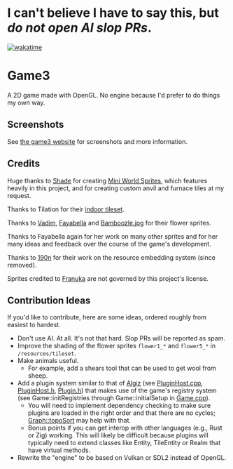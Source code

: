 # I can't believe I have to say this, but *do not open AI slop PRs*.

[![wakatime](https://wakatime.com/badge/github/heimskr/game3.svg)](https://wakatime.com/badge/github/heimskr/game3)

# Game3
A 2D game made with OpenGL. No engine because I'd prefer to do things my own way.

## Screenshots

See [the game3 website](https://ucsc.io/game3/) for screenshots and more information.

## Credits
Huge thanks to [Shade](https://merchant-shade.itch.io/) for creating [Mini World Sprites](https://merchant-shade.itch.io/16x16-mini-world-sprites),
which features heavily in this project, and for creating custom anvil and furnace tiles at my request.

Thanks to Tilation for their [indoor tileset](https://tilation.itch.io/16x16-small-indoor-tileset).

Thanks to [Vadim](https://github.com/Vadimuh), [Fayabella](https://github.com/Fayabella) and [Bamboozle.jpg](https://github.com/Bamboozle-jpg) for their flower sprites.

Thanks to Fayabella again for her work on many other sprites and for her many ideas and feedback over the course of the game's development.

Thanks to [190n](https://github.com/190n) for their work on the resource embedding system (since removed).

Sprites credited to [Franuka](https://twitter.com/franuka_art) are not governed by this project's license.

## Contribution Ideas
If you'd like to contribute, here are some ideas, ordered roughly from easiest to hardest.

- Don't use AI. At all. It's not that hard. Slop PRs will be reported as spam.
- Improve the shading of the flower sprites `flower1_*` and `flower5_*` in `/resources/tileset`.
- Make animals useful.
	- For example, add a shears tool that can be used to get wool from sheep.
- Add a plugin system similar to that of [Algiz](https://github.com/heimskr/algiz)
	(see [PluginHost.cpp](https://github.com/heimskr/algiz/blob/master/src/PluginHost.cpp),
	[PluginHost.h](https://github.com/heimskr/algiz/blob/master/include/plugins/PluginHost.h),
	[Plugin.h](https://github.com/heimskr/algiz/blob/master/include/plugins/Plugin.h)) that makes use of the game's registry system
	(see Game::initRegistries through Game::initialSetup in [Game.cpp](https://github.com/heimskr/game3/blob/master/src/game/Game.cpp)).
	- You will need to implement dependency checking to make sure plugins are loaded in the right order and that there are no cycles;
		[Graph::topoSort](https://github.com/heimskr/game3/blob/master/include/graph/Graph.h) may help with that.
	- Bonus points if you can get interop with other languages (e.g., Rust or Zig) working. This will likely be difficult because plugins will typically need to extend classes like Entity, TileEntity or Realm that have virtual methods.
- Rewrite the "engine" to be based on Vulkan or SDL2 instead of OpenGL.
